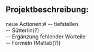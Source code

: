 ## Projektbeschreibung:

neue Actionen:#
-- tiefstellen    
-- Sütterlin(?)   
-- Ergänzung fehlender Worteile   
-- Formeln (Matlab(?))    
